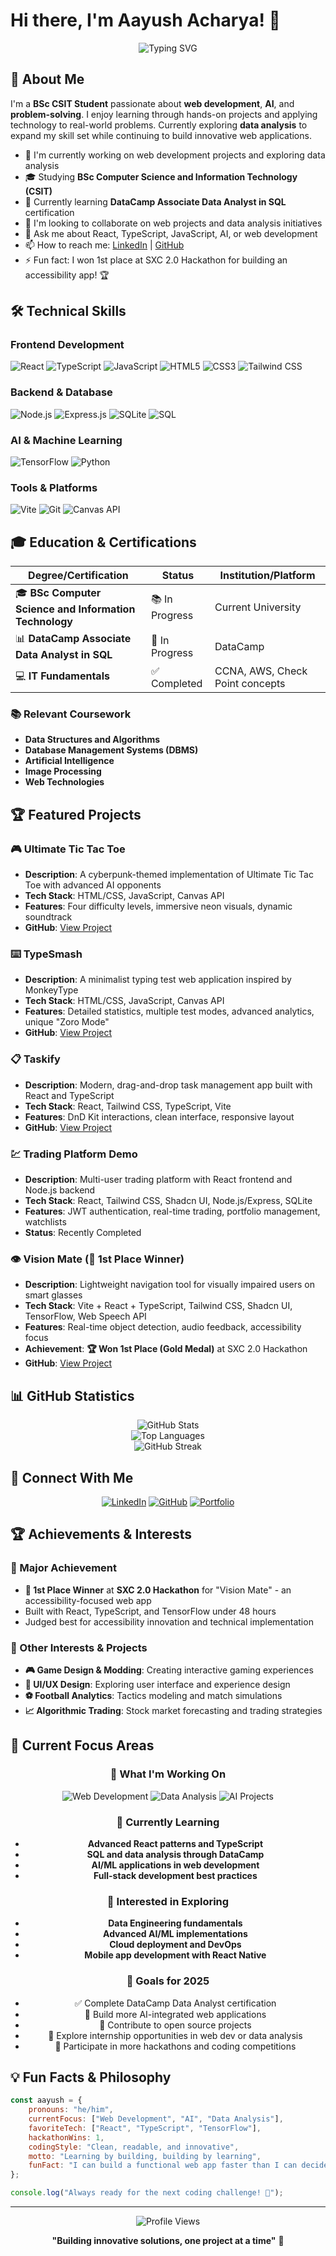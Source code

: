 # Hi there, I'm Aayush Acharya! 👋

<div align="center">
  <img src="https://readme-typing-svg.herokuapp.com?font=Fira+Code&pause=1000&color=2196F3&center=true&vCenter=true&width=600&lines=BSc+CSIT+Student+%7C+Web+Developer;React+%7C+TypeScript+%7C+JavaScript;AI+Enthusiast+%7C+Problem+Solver;Building+Cool+Projects+%26+Learning" alt="Typing SVG" />
</div>

## 🚀 About Me

I'm a **BSc CSIT Student** passionate about **web development**, **AI**, and **problem-solving**. I enjoy learning through hands-on projects and applying technology to real-world problems. Currently exploring **data analysis** to expand my skill set while continuing to build innovative web applications.

- 🔭 I'm currently working on web development projects and exploring data analysis
- 🎓 Studying **BSc Computer Science and Information Technology (CSIT)**
- 🌱 Currently learning **DataCamp Associate Data Analyst in SQL** certification
- 👯 I'm looking to collaborate on web projects and data analysis initiatives
- 💬 Ask me about React, TypeScript, JavaScript, AI, or web development
- 📫 How to reach me: [LinkedIn](https://linkedin.com/in/acharyaaayush) | [GitHub](https://github.com/acharya-aayush)
- ⚡ Fun fact: I won 1st place at SXC 2.0 Hackathon for building an accessibility app! 🏆

## 🛠️ Technical Skills

### Frontend Development
![React](https://img.shields.io/badge/React-20232A?style=for-the-badge&logo=react&logoColor=61DAFB)
![TypeScript](https://img.shields.io/badge/TypeScript-007ACC?style=for-the-badge&logo=typescript&logoColor=white)
![JavaScript](https://img.shields.io/badge/JavaScript-F7DF1E?style=for-the-badge&logo=javascript&logoColor=black)
![HTML5](https://img.shields.io/badge/HTML5-E34F26?style=for-the-badge&logo=html5&logoColor=white)
![CSS3](https://img.shields.io/badge/CSS3-1572B6?style=for-the-badge&logo=css3&logoColor=white)
![Tailwind CSS](https://img.shields.io/badge/Tailwind_CSS-38B2AC?style=for-the-badge&logo=tailwind-css&logoColor=white)

### Backend & Database
![Node.js](https://img.shields.io/badge/Node.js-43853D?style=for-the-badge&logo=node.js&logoColor=white)
![Express.js](https://img.shields.io/badge/Express.js-404D59?style=for-the-badge)
![SQLite](https://img.shields.io/badge/SQLite-07405E?style=for-the-badge&logo=sqlite&logoColor=white)
![SQL](https://img.shields.io/badge/SQL-4479A1?style=for-the-badge&logo=mysql&logoColor=white)

### AI & Machine Learning
![TensorFlow](https://img.shields.io/badge/TensorFlow-FF6F00?style=for-the-badge&logo=TensorFlow&logoColor=white)
![Python](https://img.shields.io/badge/Python-3776AB?style=for-the-badge&logo=python&logoColor=white)

### Tools & Platforms
![Vite](https://img.shields.io/badge/Vite-646CFF?style=for-the-badge&logo=vite&logoColor=white)
![Git](https://img.shields.io/badge/Git-F05032?style=for-the-badge&logo=git&logoColor=white)
![Canvas API](https://img.shields.io/badge/Canvas_API-FF6B6B?style=for-the-badge&logo=html5&logoColor=white)

## 🎓 Education & Certifications

<div align="center">

| Degree/Certification | Status | Institution/Platform |
|---------------------|--------|---------------------|
| 🎓 **BSc Computer Science and Information Technology** | 📚 In Progress | Current University |
| 📊 **DataCamp Associate Data Analyst in SQL** | 🔄 In Progress | DataCamp |
| 💻 **IT Fundamentals** | ✅ Completed | CCNA, AWS, Check Point concepts |

</div>

### 📚 Relevant Coursework
- **Data Structures and Algorithms**
- **Database Management Systems (DBMS)**
- **Artificial Intelligence**
- **Image Processing**
- **Web Technologies**

## 🏆 Featured Projects

### 🎮 Ultimate Tic Tac Toe
- **Description**: A cyberpunk-themed implementation of Ultimate Tic Tac Toe with advanced AI opponents
- **Tech Stack**: HTML/CSS, JavaScript, Canvas API
- **Features**: Four difficulty levels, immersive neon visuals, dynamic soundtrack
- **GitHub**: [View Project](https://github.com/acharya-aayush/Ultimate-Tic-Tac-Toe)

### ⌨️ TypeSmash
- **Description**: A minimalist typing test web application inspired by MonkeyType
- **Tech Stack**: HTML/CSS, JavaScript, Canvas API
- **Features**: Detailed statistics, multiple test modes, advanced analytics, unique "Zoro Mode"
- **GitHub**: [View Project](https://github.com/acharya-aayush/TypeSmash)

### 📋 Taskify
- **Description**: Modern, drag-and-drop task management app built with React and TypeScript
- **Tech Stack**: React, Tailwind CSS, TypeScript, Vite
- **Features**: DnD Kit interactions, clean interface, responsive layout
- **GitHub**: [View Project](https://github.com/acharya-aayush/Taskify)

### 💹 Trading Platform Demo
- **Description**: Multi-user trading platform with React frontend and Node.js backend
- **Tech Stack**: React, Tailwind CSS, Shadcn UI, Node.js/Express, SQLite
- **Features**: JWT authentication, real-time trading, portfolio management, watchlists
- **Status**: Recently Completed

### 👁️ Vision Mate (🥇 1st Place Winner)
- **Description**: Lightweight navigation tool for visually impaired users on smart glasses
- **Tech Stack**: Vite + React + TypeScript, Tailwind CSS, Shadcn UI, TensorFlow, Web Speech API
- **Features**: Real-time object detection, audio feedback, accessibility focus
- **Achievement**: **🏆 Won 1st Place (Gold Medal)** at SXC 2.0 Hackathon
- **GitHub**: [View Project](https://github.com/acharya-aayush/Vision-Mate)

## 📊 GitHub Statistics

<div align="center">
  <img src="https://github-readme-stats.vercel.app/api?username=acharya-aayush&show_icons=true&theme=react&count_private=true&hide_border=true" alt="GitHub Stats" />
</div>

<div align="center">
  <img src="https://github-readme-stats.vercel.app/api/top-langs/?username=acharya-aayush&layout=compact&theme=react&hide_border=true" alt="Top Languages" />
</div>

<div align="center">
  <img src="https://github-readme-streak-stats.herokuapp.com/?user=acharya-aayush&theme=react&hide_border=true" alt="GitHub Streak" />
</div>

## 🤝 Connect With Me

<div align="center">

[![LinkedIn](https://img.shields.io/badge/LinkedIn-0077B5?style=for-the-badge&logo=linkedin&logoColor=white)](https://linkedin.com/in/acharyaaayush)
[![GitHub](https://img.shields.io/badge/GitHub-100000?style=for-the-badge&logo=github&logoColor=white)](https://github.com/acharya-aayush)
[![Portfolio](https://img.shields.io/badge/Portfolio-000000?style=for-the-badge&logo=github&logoColor=white)](https://acharya-aayush.github.io)

</div>

## 🏆 Achievements & Interests

### 🎯 Major Achievement
- **🥇 1st Place Winner** at **SXC 2.0 Hackathon** for "Vision Mate" - an accessibility-focused web app
- Built with React, TypeScript, and TensorFlow under 48 hours
- Judged best for accessibility innovation and technical implementation

### 🌟 Other Interests & Projects
- **🎮 Game Design & Modding**: Creating interactive gaming experiences
- **🎨 UI/UX Design**: Exploring user interface and experience design
- **⚽ Football Analytics**: Tactics modeling and match simulations
- **📈 Algorithmic Trading**: Stock market forecasting and trading strategies

## 🎯 Current Focus Areas

<div align="center">

### 🚀 What I'm Working On
![Web Development](https://img.shields.io/badge/Web%20Development-FF6B6B?style=flat-square&logo=react&logoColor=white)
![Data Analysis](https://img.shields.io/badge/Data%20Analysis-4ECDC4?style=flat-square&logo=python&logoColor=white)
![AI Projects](https://img.shields.io/badge/AI%20Projects-FF9F43?style=flat-square&logo=tensorflow&logoColor=white)

### 🔄 Currently Learning
- **Advanced React patterns and TypeScript**
- **SQL and data analysis through DataCamp**
- **AI/ML applications in web development**
- **Full-stack development best practices**

### 🌟 Interested in Exploring
- **Data Engineering fundamentals**
- **Advanced AI/ML implementations**
- **Cloud deployment and DevOps**
- **Mobile app development with React Native**

### 🎯 Goals for 2025
- ✅ Complete DataCamp Data Analyst certification
- 🎯 Build more AI-integrated web applications
- 🎯 Contribute to open source projects
- 🎯 Explore internship opportunities in web dev or data analysis
- 🎯 Participate in more hackathons and coding competitions

</div>

## 💡 Fun Facts & Philosophy

```javascript
const aayush = {
    pronouns: "he/him",
    currentFocus: ["Web Development", "AI", "Data Analysis"],
    favoriteTech: ["React", "TypeScript", "TensorFlow"],
    hackathonWins: 1,
    codingStyle: "Clean, readable, and innovative",
    motto: "Learning by building, building by learning",
    funFact: "I can build a functional web app faster than I can decide what to have for lunch! 🍕"
};

console.log("Always ready for the next coding challenge! 🚀");
```

---

<div align="center">
  <img src="https://komarev.com/ghpvc/?username=acharya-aayush&color=blue&style=flat-square&label=Profile+Views" alt="Profile Views" />
</div>

<div align="center">
  
  **"Building innovative solutions, one project at a time"** 🚀
  
</div>